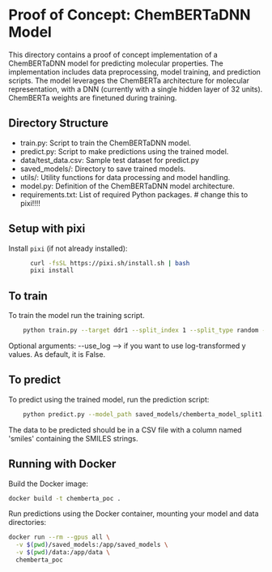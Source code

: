 # Proof of Concept: ChemBERTaDNN Model

This directory contains a proof of concept implementation of a ChemBERTaDNN model for predicting molecular properties. 
The implementation includes data preprocessing, model training, and prediction scripts.
The model leverages the ChemBERTa architecture for molecular representation, with a DNN (currently with a single hidden 
layer of 32 units). ChemBERTa weights are finetuned during training.

## Directory Structure
 - train.py: Script to train the ChemBERTaDNN model.
 - predict.py: Script to make predictions using the trained model.
 - data/test_data.csv: Sample test dataset for predict.py
 - saved_models/: Directory to save trained models.
 - utils/: Utility functions for data processing and model handling.
 - model.py: Definition of the ChemBERTaDNN model architecture.
 - requirements.txt: List of required Python packages. # change this to pixi!!!!

## Setup with pixi 
Install `pixi` (if not already installed):

```bash
      curl -fsSL https://pixi.sh/install.sh | bash
      pixi install
```

## To train 
To train the model run the training script. 
```bash
    python train.py --target ddr1 --split_index 1 --split_type random --save_dir saved_models
```
Optional arguments:
   --use_log --> if you want to use log-transformed y values. As default, it is False. 

## To predict
To predict using the trained model, run the prediction script:

```bash
    python predict.py --model_path saved_models/chemberta_model_split1.pth --input_data data/test_data.csv --output_path predictions.csv
```
The data to be predicted should be in a CSV file with a column named 'smiles' containing the SMILES strings.


## Running with Docker

Build the Docker image:

```bash
docker build -t chemberta_poc .
```
Run predictions using the Docker container, mounting your model and data directories:

```bash
docker run --rm --gpus all \
  -v $(pwd)/saved_models:/app/saved_models \
  -v $(pwd)/data:/app/data \
  chemberta_poc
```

